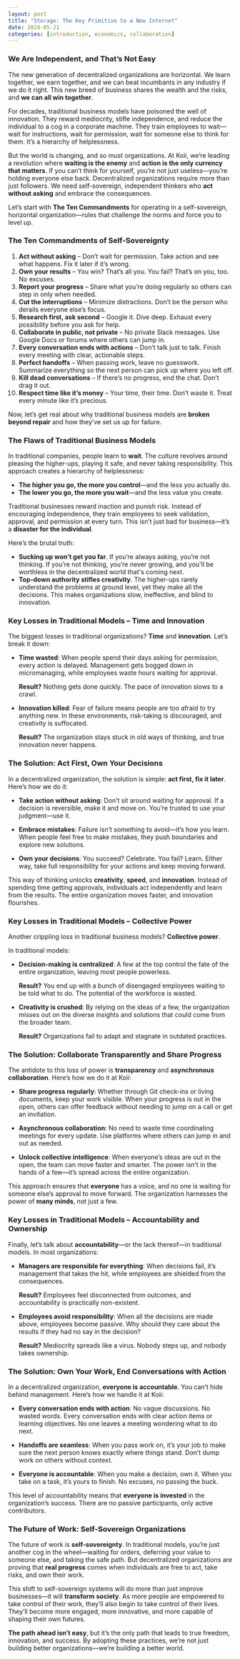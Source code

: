 ```yaml
---
layout: post
title: "Storage: The Key Primitive to a New Internet"
date: 2024-05-21
categories: [introduction, economics, collaboration]
---
```


### **We Are Independent, and That’s Not Easy**
The new generation of decentralized organizations are horizontal. We learn together, we earn together, and we can beat incumbants in any industry if we do it right. This new breed of business shares the wealth and the risks, and **we can all win together**. 

For decades, traditional business models have poisoned the well of innovation. They reward mediocrity, stifle independence, and reduce the individual to a cog in a corporate machine. They train employees to wait—wait for instructions, wait for permission, wait for someone else to think for them. It’s a hierarchy of helplessness.

But the world is changing, and so must organizations. At Koii, we’re leading a revolution where **waiting is the enemy** and **action is the only currency that matters**. If you can’t think for yourself, you’re not just useless—you’re holding everyone else back. Decentralized organizations require more than just followers. We need self-sovereign, independent thinkers who **act without asking** and embrace the consequences.

Let’s start with **The Ten Commandments** for operating in a self-sovereign, horizontal organization—rules that challenge the norms and force you to level up.

### **The Ten Commandments of Self-Sovereignty**

1. **Act without asking** – Don’t wait for permission. Take action and see what happens. Fix it later if it’s wrong.
2. **Own your results** – You win? That’s all you. You fail? That’s on you, too. No excuses.
3. **Report your progress** – Share what you’re doing regularly so others can step in only when needed.
4. **Cut the interruptions** – Minimize distractions. Don’t be the person who derails everyone else’s focus.
5. **Research first, ask second** – Google it. Dive deep. Exhaust every possibility before you ask for help.
6. **Collaborate in public, not private** – No private Slack messages. Use Google Docs or forums where others can jump in.
7. **Every conversation ends with actions** – Don’t talk just to talk. Finish every meeting with clear, actionable steps.
8. **Perfect handoffs** – When passing work, leave no guesswork. Summarize everything so the next person can pick up where you left off.
9. **Kill dead conversations** – If there’s no progress, end the chat. Don’t drag it out.
10. **Respect time like it’s money** – Your time, their time. Don’t waste it. Treat every minute like it’s precious.

Now, let’s get real about why traditional business models are **broken beyond repair** and how they’ve set us up for failure.

### **The Flaws of Traditional Business Models**

In traditional companies, people learn to **wait**. The culture revolves around pleasing the higher-ups, playing it safe, and never taking responsibility. This approach creates a hierarchy of helplessness:

- **The higher you go, the more you control**—and the less you actually do.
- **The lower you go, the more you wait**—and the less value you create.

Traditional businesses reward inaction and punish risk. Instead of encouraging independence, they train employees to seek validation, approval, and permission at every turn. This isn’t just bad for business—it’s a **disaster for the individual**. 

Here’s the brutal truth:

- **Sucking up won’t get you far**. If you’re always asking, you’re not thinking. If you’re not thinking, you’re never growing, and you'll be worthless in the decentralized world that's coming next.
- **Top-down authority stifles creativity**. The higher-ups rarely understand the problems at ground level, yet they make all the decisions. This makes organizations slow, ineffective, and blind to innovation.

### **Key Losses in Traditional Models – Time and Innovation**

The biggest losses in traditional organizations? **Time** and **innovation**. Let’s break it down:

- **Time wasted**: When people spend their days asking for permission, every action is delayed. Management gets bogged down in micromanaging, while employees waste hours waiting for approval.
  
  **Result?** Nothing gets done quickly. The pace of innovation slows to a crawl.

- **Innovation killed**: Fear of failure means people are too afraid to try anything new. In these environments, risk-taking is discouraged, and creativity is suffocated.

  **Result?** The organization stays stuck in old ways of thinking, and true innovation never happens.

### **The Solution: Act First, Own Your Decisions**

In a decentralized organization, the solution is simple: **act first, fix it later**. Here’s how we do it:

- **Take action without asking**: Don’t sit around waiting for approval. If a decision is reversible, make it and move on. You’re trusted to use your judgment—use it.
  
- **Embrace mistakes**: Failure isn’t something to avoid—it’s how you learn. When people feel free to make mistakes, they push boundaries and explore new solutions.
  
- **Own your decisions**: You succeed? Celebrate. You fail? Learn. Either way, take full responsibility for your actions and keep moving forward.

This way of thinking unlocks **creativity**, **speed**, and **innovation**. Instead of spending time getting approvals, individuals act independently and learn from the results. The entire organization moves faster, and innovation flourishes.

### **Key Losses in Traditional Models – Collective Power**

Another crippling loss in traditional business models? **Collective power**.

In traditional models:
- **Decision-making is centralized**: A few at the top control the fate of the entire organization, leaving most people powerless.
  
  **Result?** You end up with a bunch of disengaged employees waiting to be told what to do. The potential of the workforce is wasted.

- **Creativity is crushed**: By relying on the ideas of a few, the organization misses out on the diverse insights and solutions that could come from the broader team.
  
  **Result?** Organizations fail to adapt and stagnate in outdated practices.

### **The Solution: Collaborate Transparently and Share Progress**

The antidote to this loss of power is **transparency** and **asynchronous collaboration**. Here’s how we do it at Koii:

- **Share progress regularly**: Whether through Git check-ins or living documents, keep your work visible. When your progress is out in the open, others can offer feedback without needing to jump on a call or get an invitation.
  
- **Asynchronous collaboration**: No need to waste time coordinating meetings for every update. Use platforms where others can jump in and out as needed.

- **Unlock collective intelligence**: When everyone’s ideas are out in the open, the team can move faster and smarter. The power isn’t in the hands of a few—it’s spread across the entire organization.

This approach ensures that **everyone** has a voice, and no one is waiting for someone else’s approval to move forward. The organization harnesses the power of **many minds**, not just a few.

### **Key Losses in Traditional Models – Accountability and Ownership**

Finally, let’s talk about **accountability**—or the lack thereof—in traditional models. In most organizations:

- **Managers are responsible for everything**: When decisions fail, it’s management that takes the hit, while employees are shielded from the consequences.
  
  **Result?** Employees feel disconnected from outcomes, and accountability is practically non-existent.

- **Employees avoid responsibility**: When all the decisions are made above, employees become passive. Why should they care about the results if they had no say in the decision?

  **Result?** Mediocrity spreads like a virus. Nobody steps up, and nobody takes ownership.

### **The Solution: Own Your Work, End Conversations with Action**

In a decentralized organization, **everyone is accountable**. You can’t hide behind management. Here’s how we handle it at Koii:

- **Every conversation ends with action**: No vague discussions. No wasted words. Every conversation ends with clear action items or learning objectives. No one leaves a meeting wondering what to do next.
  
- **Handoffs are seamless**: When you pass work on, it’s your job to make sure the next person knows exactly where things stand. Don’t dump work on others without context.

- **Everyone is accountable**: When you make a decision, own it. When you take on a task, it’s yours to finish. No excuses, no passing the buck.

This level of accountability means that **everyone is invested** in the organization’s success. There are no passive participants, only active contributors.

### **The Future of Work: Self-Sovereign Organizations**

The future of work is **self-sovereignty**. In traditional models, you’re just another cog in the wheel—waiting for orders, deferring your value to someone else, and taking the safe path. But decentralized organizations are proving that **real progress** comes when individuals are free to act, take risks, and own their work.

This shift to self-sovereign systems will do more than just improve businesses—it will **transform society**. As more people are empowered to take control of their work, they’ll also begin to take control of their lives. They’ll become more engaged, more innovative, and more capable of shaping their own futures.

**The path ahead isn’t easy**, but it’s the only path that leads to true freedom, innovation, and success. By adopting these practices, we’re not just building better organizations—we’re building a better world.

